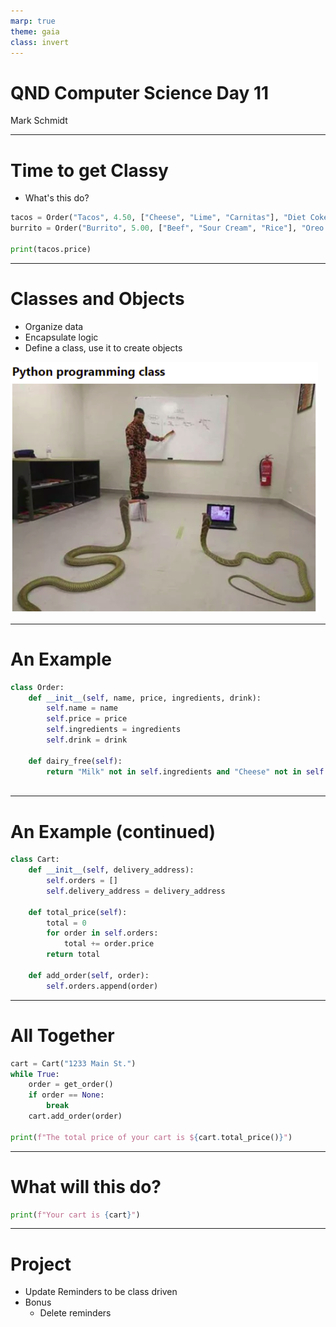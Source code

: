 ```yaml
---
marp: true
theme: gaia
class: invert
---
```


# QND Computer Science Day 11
Mark Schmidt

--- 

# Time to get Classy

- What's this do?
```python
tacos = Order("Tacos", 4.50, ["Cheese", "Lime", "Carnitas"], "Diet Coke")
burrito = Order("Burrito", 5.00, ["Beef", "Sour Cream", "Rice"], "Oreo Milkshake")

print(tacos.price)
```

<!-- -->
<!-- What will this print? -->
<!-- Any guesses on how to print "5.00"? -->
---



# Classes and Objects 

- Organize data
- Encapsulate logic
- Define a class, use it to create objects

![bg right w:100%](../assets/class.png)

---

# An Example

```python
class Order:
    def __init__(self, name, price, ingredients, drink):
        self.name = name
        self.price = price
        self.ingredients = ingredients
        self.drink = drink
    
    def dairy_free(self):
        return "Milk" not in self.ingredients and "Cheese" not in self.ingredients
    
```

<!-- -->
<!-- Draw attention to the special init function -->
<!-- self parameter -->
<!-- Is there a problem with our dairy free function? -->
<!-- It does not check the drink! -->
---
# An Example (continued)

```python
class Cart:
    def __init__(self, delivery_address):
        self.orders = []
        self.delivery_address = delivery_address

    def total_price(self):
        total = 0
        for order in self.orders:
            total += order.price
        return total 
    
    def add_order(self, order):
        self.orders.append(order)
```

<!-- -->
<!-- Classes compartmentalize logic -->
<!-- It's a lot easier to think about a Doordash app if we have a Cart object and an Order object -->

---

# All Together

```python
cart = Cart("1233 Main St.")
while True:
    order = get_order()
    if order == None:
        break
    cart.add_order(order)

print(f"The total price of your cart is ${cart.total_price()}")
```
---

<!-- This is OBJECT ORIENTED PROGRAMMING -->

# What will this do?

```python
print(f"Your cart is {cart}")
```
---

<!-- -->
<!-- Bad news: it just prints a memory address-->
<!-- Use __repr__ to fix this -->

# Project

- Update Reminders to be class driven
- Bonus
    - Delete reminders
